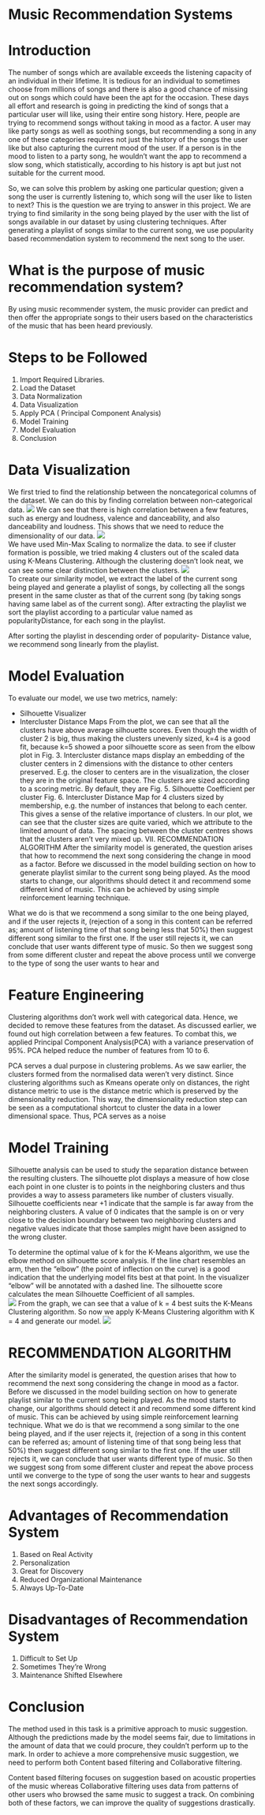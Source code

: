 #  Music Recommendation Systems
# Introduction
The number of songs which are available exceeds the listening
capacity of an individual in their lifetime. It is tedious for an
individual to sometimes choose from millions of songs and
there is also a good chance of missing out on songs which
could have been the apt for the occasion.
These days all effort and research is going in predicting the
kind of songs that a particular user will like, using their entire
song history. Here, people are trying to recommend songs
without taking in mood as a factor. A user may like party
songs as well as soothing songs, but recommending a song
in any one of these categories requires not just the history of
the songs the user like but also capturing the current mood
of the user. If a person is in the mood to listen to a party
song, he wouldn’t want the app to recommend a slow song,
which statistically, according to his history is apt but just not
suitable for the current mood.

So, we can solve this problem by asking one particular
question; given a song the user is currently listening to, which
song will the user like to listen to next?
This is the question we are trying to answer in this project.
We are trying to find similarity in the song being played by
the user with the list of songs available in our dataset by
using clustering techniques. After generating a playlist of
songs similar to the current song, we use popularity based
recommendation system to recommend the next song to the
user.

# What is the purpose of music recommendation system?
By using music recommender system, the music provider can predict and then offer the appropriate songs to their users based on the characteristics of the music that has been heard previously.

# Steps to be Followed
1. Import Required Libraries.
2. Load the Dataset
3. Data Normalization
4. Data Visualization
5. Apply PCA ( Principal Component Analysis)
6. Model Training
7. Model Evaluation
8. Conclusion
# Data Visualization
We first tried to find the relationship between the noncategorical
columns of the dataset. We can do this by finding
correlation between non-categorical data.
![](Images/Heatmap.png)
We can see that there is high correlation between a few features,
such as energy and loudness, valence and danceability,
and also danceability and loudness. This shows that we need
to reduce the dimensionality of our data.
![](Images/Clusters.png)<br>
We have used Min-Max Scaling to normalize the data. to see if
cluster formation is possible, we tried making 4 clusters out
of the scaled data using K-Means Clustering. Although the
clustering doesn’t look neat, we can see some clear distinction
between the clusters.
![](Images/PCA.png)<br>
To create our similarity model, we extract the label of the
current song being played and generate a playlist of songs, by
collecting all the songs present in the same cluster as that of
the current song (by taking songs having same label as of the
current song). After extracting the playlist we sort the playlist
according to a particular value named as popularityDistance,
for each song in the playlist.

After sorting the playlist in descending order of popularity-
Distance value, we recommend song linearly from the playlist.

# Model Evaluation
To evaluate our model, we use two metrics, namely:
- Silhouette Visualizer
- Intercluster Distance Maps
From the plot, we can see that all the clusters have above
average silhouette scores. Even though the width of cluster 2
is big, thus making the clusters unevenly sized, k=4 is a good
fit, because k=5 showed a poor silhouette score as seen from
the elbow plot in Fig. 3.
Intercluster distance maps display an embedding of the cluster
centers in 2 dimensions with the distance to other centers
preserved. E.g. the closer to centers are in the visualization,
the closer they are in the original feature space. The clusters
are sized according to a scoring metric. By default, they are
Fig. 5. Silhouette Coefficient per cluster
Fig. 6. Intercluster Distance Map for 4 clusters
sized by membership, e.g. the number of instances that belong
to each center. This gives a sense of the relative importance
of clusters. In our plot, we can see that the cluster sizes are
quite varied, which we attribute to the limited amount of data.
The spacing between the cluster centres shows that the clusters
aren’t very mixed up.
VII. RECOMMENDATION ALGORITHM
After the similarity model is generated, the question arises
that how to recommend the next song considering the change
in mood as a factor. Before we discussed in the model building
section on how to generate playlist similar to the current song
being played. As the mood starts to change, our algorithms
should detect it and recommend some different kind of music.
This can be achieved by using simple reinforcement learning
technique.

What we do is that we recommend a song similar to the one
being played, and if the user rejects it, (rejection of a song in
this content can be referred as; amount of listening time of that
song being less that 50%) then suggest different song similar
to the first one. If the user still rejects it, we can conclude that
user wants different type of music. So then we suggest song
from some different cluster and repeat the above process until
we converge to the type of song the user wants to hear and

# Feature Engineering
Clustering algorithms don’t work well with categorical
data. Hence, we decided to remove these features from the
dataset. As discussed earlier, we found out high correlation
between a few features. To combat this, we applied Principal
Component Analysis(PCA) with a variance preservation of
95%. PCA helped reduce the number of features from 10 to
6.

PCA serves a dual purpose in clustering problems. As we
saw earlier, the clusters formed from the normalised data
weren’t very distinct. Since clustering algorithms such as Kmeans
operate only on distances, the right distance metric to
use is the distance metric which is preserved by the dimensionality
reduction. This way, the dimensionality reduction step
can be seen as a computational shortcut to cluster the data
in a lower dimensional space. Thus, PCA serves as a noise

# Model Training

Silhouette analysis can be used to study the separation
distance between the resulting clusters. The silhouette plot
displays a measure of how close each point in one cluster is to
points in the neighboring clusters and thus provides a way to
assess parameters like number of clusters visually. Silhouette
coefficients near +1 indicate that the sample is far away from
the neighboring clusters. A value of 0 indicates that the sample
is on or very close to the decision boundary between two
neighboring clusters and negative values indicate that those
samples might have been assigned to the wrong cluster.

To determine the optimal value of k for the K-Means
algorithm, we use the elbow method on silhouette score
analysis. If the line chart resembles an arm, then the “elbow”
(the point of inflection on the curve) is a good indication that
the underlying model fits best at that point. In the visualizer
“elbow” will be annotated with a dashed line. The silhouette
score calculates the mean Silhouette Coefficient of all samples.<br>
![](Images/Silhouette%20Graph.png)
From the graph, we can see that a value of k = 4 best suits
the K-Means Clustering algorithm.
So now we apply K-Means Clustering algorithm with K =
4 and generate our model.
![](Images/Silhouette.png)

# RECOMMENDATION ALGORITHM
After the similarity model is generated, the question arises
that how to recommend the next song considering the change
in mood as a factor. Before we discussed in the model building
section on how to generate playlist similar to the current song
being played. As the mood starts to change, our algorithms
should detect it and recommend some different kind of music.
This can be achieved by using simple reinforcement learning
technique.
What we do is that we recommend a song similar to the one
being played, and if the user rejects it, (rejection of a song in
this content can be referred as; amount of listening time of that song being less that 50%) then suggest different song similar
to the first one. If the user still rejects it, we can conclude that
user wants different type of music. So then we suggest song
from some different cluster and repeat the above process until
we converge to the type of song the user wants to hear and
suggests the next songs accordingly.
# Advantages of Recommendation System
1. Based on Real Activity
2. Personalization
3. Great for Discovery
4. Reduced Organizational Maintenance
5. Always Up-To-Date

# Disadvantages of Recommendation System
1. Difficult to Set Up
2. Sometimes They’re Wrong
3. Maintenance Shifted Elsewhere
# Conclusion
The method used in this task is a primitive approach
to music suggestion. Although the predictions made by
the model seems fair, due to limitations in the amount of
data that we could procure, they couldn’t perform up to
the mark. In order to achieve a more comprehensive music
suggestion, we need to perform both Content based filtering
and Collaborative filtering.

Content based filtering focuses on suggestion based on
acoustic properties of the music whereas Collaborative filtering
uses data from patterns of other users who browsed the same
music to suggest a track. On combining both of these factors,
we can improve the quality of suggestions drastically.
